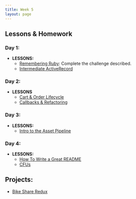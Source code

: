 ```yaml
---
title: Week 5
layout: page
---
```


## Lessons & Homework

### Day 1:

* **LESSONS:**
  - [Remembering Ruby](../misc/violations): Complete the challenge described.
  - [Intermediate ActiveRecord](../lessons/intermediate_activerecord)

### Day 2:

* **LESSONS**
  - [Cart & Order Lifecycle](../lessons/cart_implementation)
  - [Callbacks & Refactoring](../lessons/callbacks_and_refactoring)

### Day 3:

* **LESSONS:**
  - [Intro to the Asset Pipeline](../lessons/asset_pipeline)

### Day 4:

* **LESSONS:**
  - [How To Write a Great README](../lessons/how_to_write_a_great_readme)
  - [CFUs](https://github.com/turingschool/checks-for-understanding/blob/master/module-2/backend/week_5.md)

## Projects:

* [Bike Share Redux](../projects/bike-share-redux)
